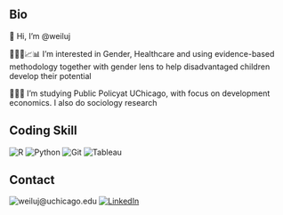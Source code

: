 ## Bio
<p>
<h> 👋 Hi, I’m @weiluj
<p> 👩🏻‍💻📈📊 I’m interested in Gender, Healthcare and using evidence-based methodology together with gender lens to help disadvantaged children develop their potential
<p> 👩🏻‍🎓 I’m studying Public Policyat UChicago, with focus on development economics. I also do sociology research

## Coding Skill
<p>
  <img alt = "R" src = "https://img.shields.io/badge/-R-276DC3?logo=r&logoColor=white&style=for-the-badge&logoWidth=30" />
  <img alt = "Python" src = "https://img.shields.io/badge/-Python-3776AB?logo=python&logoColor=white&style=for-the-badge" />
  <img alt = "Git" src = "https://img.shields.io/badge/-Git-F05032?logo=git&logoColor=white&style=for-the-badge" />
  <img alt = "Tableau" src = "https://img.shields.io/badge/Tableau-E97627?style=for-the-badge&logo=Tableau&logoColor=white" />

  ## Contact
  <img alt = "weiluj@uchicago.edu" src = "https://img.shields.io/badge/-R-276DC3?logo=r&logoColor=white&style=for-the-badge&logoWidth=30" />
  <a href="[https://www.tutorialspoint.com](https://www.linkedin.com/in/mia-j/)"><img alt = "LinkedIn" src = "https://img.shields.io/badge/LinkedIn-0077B5?style=for-the-badge&logo=linkedin&logoColor=white"></a>
<!---
weiluj/weiluj is a ✨ special ✨ repository because its `README.md` (this file) appears on your GitHub profile.
You can click the Preview link to take a look at your changes.
--->
